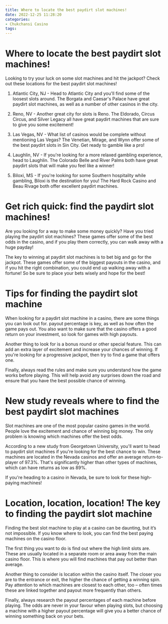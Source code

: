 ```yaml
---
title: Where to locate the best paydirt slot machines!
date: 2022-12-25 11:28:20
categories:
- Chukchansi Casino
tags:
---
```



#  Where to locate the best paydirt slot machines!

Looking to try your luck on some slot machines and hit the jackpot? Check out these locations for the best paydirt slot machines!

1. Atlantic City, NJ - Head to Atlantic City and you'll find some of the loosest slots around. The Borgata and Caesar's Palace have great paydirt slot machines, as well as a number of other casinos in the city.

2. Reno, NV - Another great city for slots is Reno. The Eldorado, Circus Circus, and Silver Legacy all have great paydirt machines that are sure to give you some excitement!

3. Las Vegas, NV - What list of casinos would be complete without mentioning Las Vegas? The Venetian, Mirage, and Wynn offer some of the best paydirt slots in Sin City. Get ready to gamble like a pro!

4. Laughlin, NV - If you're looking for a more relaxed gambling experience, head to Laughlin. The Colorado Belle and River Palms both have great paydirt slots that will make you feel like a winner!

5. Biloxi, MS - If you're looking for some Southern hospitality while gambling, Biloxi is the destination for you! The Hard Rock Casino and Beau Rivage both offer excellent paydirt machines.

#  Get rich quick: find the paydirt slot machines!

Are you looking for a way to make some money quickly? Have you tried playing the paydirt slot machines? These games offer some of the best odds in the casino, and if you play them correctly, you can walk away with a huge payday!

The key to winning at paydirt slot machines is to bet big and go for the jackpot. These games offer some of the biggest payouts in the casino, and if you hit the right combination, you could end up walking away with a fortune! So be sure to place your bets wisely and hope for the best!

#  Tips for finding the paydirt slot machine 

When looking for a paydirt slot machine in a casino, there are some things you can look out for. payout percentage is key, as well as how often the game pays out. You also want to make sure that the casino offers a good return on your investment, so look for games with high payouts.

Another thing to look for is a bonus round or other special feature. This can add an extra layer of excitement and increase your chances of winning. If you're looking for a progressive jackpot, then try to find a game that offers one.

Finally, always read the rules and make sure you understand how the game works before playing. This will help avoid any surprises down the road and ensure that you have the best possible chance of winning.

#  New study reveals where to find the best paydirt slot machines 

Slot machines are one of the most popular casino games in the world. People love the excitement and chance of winning big money. The only problem is knowing which machines offer the best odds.

According to a new study from Georgetown University, you'll want to head to paydirt slot machines if you're looking for the best chance to win. These machines are located in the Nevada casinos and offer an average return-to-player of 97.3%. That's significantly higher than other types of machines, which can have returns as low as 89%.

If you're heading to a casino in Nevada, be sure to look for these high-paying machines!

#  Location, location, location! The key to finding the paydirt slot machine

Finding the best slot machine to play at a casino can be daunting, but it’s not impossible. If you know where to look, you can find the best paying machines on the casino floor.

The first thing you want to do is find out where the high limit slots are. These are usually located in a separate room or area away from the main casino floor. This is where you will find machines that pay out better than average.

Another thing to consider is location within the casino itself. The closer you are to the entrance or exit, the higher the chance of getting a winning spin. Pay attention to which machines are closest to each other, too – often times these are linked together and payout more frequently than others.

Finally, always research the payout percentages of each machine before playing. The odds are never in your favour when playing slots, but choosing a machine with a higher payout percentage will give you a better chance of winning something back on your bets.